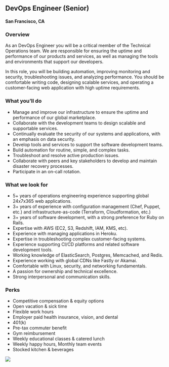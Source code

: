 ## DevOps Engineer (Senior)
#### San Francisco, CA

### Overview
As an DevOps Engineer you will be a critical member of the Technical Operations team. We are responsible for ensuring the uptime and performance of our products and services, as well as managing the tools and environments that support our developers.

In this role, you will be building automation, improving monitoring and security, troubleshooting issues, and analyzing performance. You should be comfortable writing code, designing scalable services, and operating a customer-facing web application with high uptime requirements. 

### What you’ll do
+	Manage and improve our infrastructure to ensure the uptime and performance of our global marketplace.
+	Collaborate with the development teams to design scalable and supportable services.
+	Continually evaluate the security of our systems and applications, with an emphasis on data security.
+	Develop tools and services to support the software development teams.
+	Build automation for routine, simple, and complex tasks.
+	Troubleshoot and resolve active production issues.
+	Collaborate with peers and key stakeholders to develop and maintain disaster recovery processes.
+	Participate in an on-call rotation.

### What we look for
+	5+ years of operations engineering experience supporting global 24x7x365 web applications.
+	3+ years of experience with configuration management (Chef, Puppet, etc.) and infrastructure-as-code (Terraform, Cloudformation, etc.)
+	3+ years of software development, with a strong preference for Ruby on Rails.
+	Expertise with AWS (EC2, S3, Redshift, IAM, KMS, etc).
+	Experience with managing applications in Heroku.
+	Expertise in troubleshooting complex customer-facing systems.
+	Experience supporting CI/CD platforms and related software development tools.
+	Working knowledge of ElasticSearch, Postgres, Memcached, and Redis.
+	Experience working with global CDNs like Fastly or Akamai.
+	Comfortable with Linux, security, and networking fundamentals.
+	A passion for ownership and technical excellence.
+	Strong interpersonal and communication skills.

### Perks
+	Competitive compensation & equity options
+	Open vacation & sick time
+	Flexible work hours
+	Employer paid health insurance, vision, and dental
+	401(k)
+	Pre-tax commuter benefit
+	Gym reimbursement
+	Weekly educational classes & catered lunch
+	Weekly happy hours, Monthly team events
+	Stocked kitchen & beverages


[<img src='https://dabuttonfactory.com/button.png?t=Learn+More&f=Calibri-Bold&ts=24&tc=fff&hp=20&vp=8&c=5&bgt=unicolored&bgc=29aafe'>](https://letsrockit.co/jobs/sglyzwq-devops-engineer-senior)
